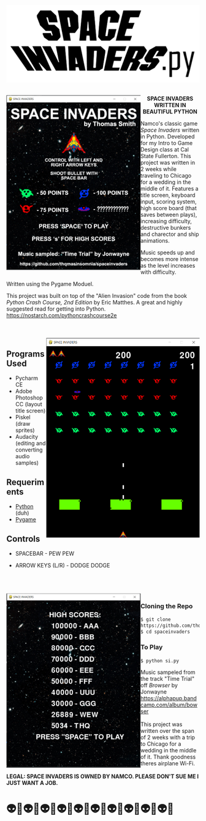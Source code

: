 

![](images/logo.png)
##

##
<img align="left" width="350" src="images/screen1.PNG">
<p align=center><strong>SPACE INVADERS WRITTEN IN BEAUTIFUL PYTHON</p></strong>

Namco's classic game <i>Space Invaders</i> written in Python. Developed for my Intro to Game Design class at Cal State Fullerton.
This project was written in 2 weeks while traveling to Chicago for a wedding in the middle of it. Features a title screen, keyboard input, scoring system,
high score board (that saves between plays), increasing difficulty, destructive bunkers and charector and ship animations. 

Music speeds up and becomes more intense as the level increases with difficulty.

Written using the Pygame Moduel.

This project was built on top of the "Alien Invasion" code from the book <i>Python Crash Course, 2nd Edition</i> by Eric Matthes.
A great and highly suggested read for getting into Python.
https://nostarch.com/pythoncrashcourse2e
<br><br>
<br><br>
<img align="right" width="400" src="images/screen3.PNG">

## Programs Used
- Pycharm CE
- Adobe Photoshop CC (layout title screen)
- Piskel (draw sprites)
- Audacity (editing and converting audio samples)

## Requeriments
- [Python](https://www.python.org/) (duh)
- [Pygame](https://www.pygame.org/)

## Controls

- SPACEBAR - PEW PEW

- ARROW KEYS (L/R) - DODGE DODGE



<br>
<br>
<br>

<img align="left" width="350" src="images/screen2.PNG">

### Cloning the Repo
```
$ git clone https://github.com/thqmasinsomnia/spaceinvaders
$ cd spaceinvaders
```

### To Play 

```
$ python si.py
``` 
Music sampeled from the track "Time Trial" off <i>Browser</i> by Jonwayne
<br> https://alphapup.bandcamp.com/album/bowser
<br>
<br>This project was written over the span of 2 weeks with a trip to Chicago for a wedding in the middle of it. Thank goodness theres airplane Wi-Fi.
<br>
<br><b> LEGAL: SPACE INVADERS IS OWNED BY NAMCO. PLEASE DON'T SUE ME I JUST WANT A JOB.</b>

<h1>👽🚀👽🚀👽🚀👽🚀👽🚀👽🚀👽🚀👽🚀👽🚀👽🚀</h1>
